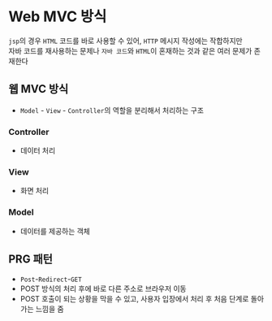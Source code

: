 # Web MVC 방식
`jsp`의 경우 `HTML` 코드를 바로 사용할 수 있어, `HTTP` 메시지 작성에는 작합하지만  
자바 코드를 재사용하는 문제나 `자바 코드`와 `HTML`이 혼재하는 것과 같은 여러 문제가 존재한다

## 웹 MVC 방식
- `Model` - `View` - `Controller`의 역할을 분리해서 처리하는 구조

### Controller
- 데이터 처리

### View
- 화면 처리

### Model
- 데이터를 제공하는 객체

## PRG 패턴
- `Post`-`Redirect`-`GET`
- POST 방식의 처리 후에 바로 다른 주소로 브라우저 이동
- POST 호출이 되는 상황을 막을 수 있고, 사용자 입장에서 처리 후 처음 단계로 돌아가는 느낌을 줌